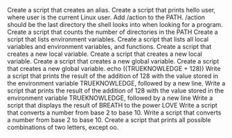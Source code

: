 Create a script that creates an alias.
Create a script that prints hello user, where user is the current Linux user.
Add /action to the PATH. /action should be the last directory the shell looks into when looking for a program.
Create a script that counts the number of directories in the PATH
Create a script that lists environment variables.
Create a script that lists all local variables and environment variables, and functions.
Create a script that creates a new local variable.
Create a script that creates a new local variable.
Create a script that creates a new global variable.
Create a script that creates a new global variable.
echo $(($TRUEKNOWLEDGE + 128))
Write a script that prints the result of the addition of 128 with the value stored in the environment variable TRUEKNOWLEDGE, followed by a new line.
Write a script that prints the result of the addition of 128 with the value stored in the environment variable TRUEKNOWLEDGE, followed by a new line
Write a script that displays the result of BREATH to the power LOVE
Write a script that converts a number from base 2 to base 10.
Write a script that converts a number from base 2 to base 10.
Create a script that prints all possible combinations of two letters, except oo.
